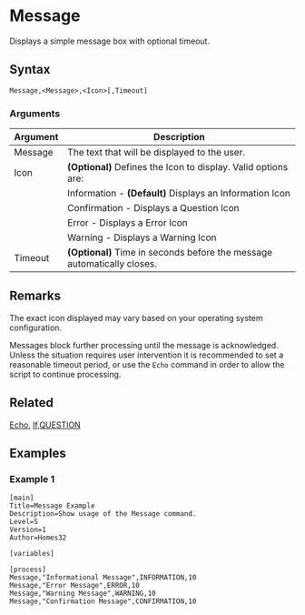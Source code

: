 # Message

Displays a simple message box with optional timeout.

## Syntax

```pebakery
Message,<Message>,<Icon>[,Timeout]
```

### Arguments

| Argument | Description |
| --- | --- |
| Message | The text that will be displayed to the user. |
| Icon | **(Optional)** Defines the Icon to display. Valid options are: |
|| Information - **(Default)** Displays an Information Icon |
|| Confirmation - Displays a Question Icon |
|| Error - Displays a Error Icon |
|| Warning - Displays a Warning Icon |
| Timeout | **(Optional)** Time in seconds before the message automatically closes. |

## Remarks

The exact icon displayed may vary based on your operating system configuration.

Messages block further processing until the message is acknowledged. Unless the situation requires user intervention it is recommended to set a reasonable timeout period, or use the `Echo` command in order to allow the script to continue processing.

## Related

[Echo](./Echo.md), [If,QUESTION](../Branch/If.md)

## Examples

### Example 1

```pebakery
[main]
Title=Message Example
Description=Show usage of the Message command.
Level=5
Version=1
Author=Homes32

[variables]

[process]
Message,"Informational Message",INFORMATION,10
Message,"Error Message",ERROR,10
Message,"Warning Message",WARNING,10
Message,"Confirmation Message",CONFIRMATION,10
```